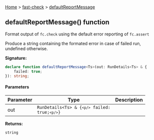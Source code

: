[Home](/) &gt; [fast-check](../fast-check.md) &gt; [defaultReportMessage](defaultReportMessage_2.md)

## defaultReportMessage() function

Format output of `fc.check` using the default error reporting of `fc.assert`

Produce a string containing the formated error in case of failed run, undefined otherwise.

<b>Signature:</b>

```typescript
declare function defaultReportMessage<Ts>(out: RunDetails<Ts> & {
    failed: true;
}): string;
```

#### Parameters

|  Parameter | Type | Description |
|  --- | --- | --- |
|  out | <code>RunDetails&lt;Ts&gt; &amp; {`<p/>`    failed: true;`<p/>`}</code> |  |

<b>Returns:</b>

`string`

